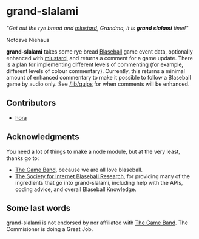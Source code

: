 # grand-slalami

_"Get out the rye bread and [mlustard](https://github.com/hora/mlustard),
Grandma, it is **grand slalami** time!"_

Notdave Niehaus

**grand-slalami** takes ~~some rye bread~~
[Blaseball](https://www.blaseball.com/) game event data,
optionally enhanced with [mlustard](https://github.com/hora/mlustard),
and returns a comment for a game update.
There is a plan for implementing different levels of commenting (for example,
different levels of colour commentary).
Currently, this returns a minimal amount of enhanced commentary to make it
possible to follow a Blaseball game by audio only.
See [/lib/quips](/blob/main/lib/quips) for when comments will be enhanced.

## Contributors

- [hora](https://github.com/hora)

## Acknowledgments

You need a lot of things to make a node module, but at the very least, thanks go
to:

- [The Game Band](https://thegameband.com/), because we are all love blaseball.
- [The Society for Internet Blaseball Research](https://sibr.dev/), for providing
  many of the ingredients that go into grand-slalami, including help with the
  APIs, coding advice, and overall Blaseball Knowledge.

## Some last words

grand-slalami is not endorsed by nor affiliated with [The Game
Band](https://thegameband.com/).
The Commisioner is doing a Great Job.

